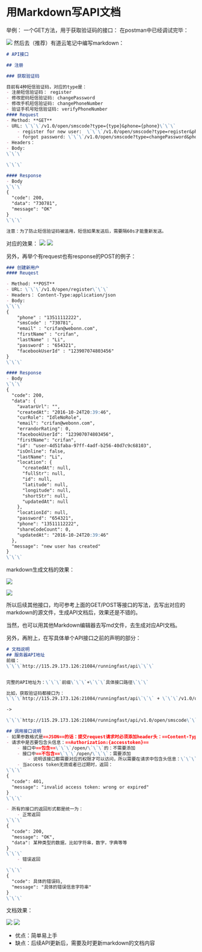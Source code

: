 # 用Markdown写API文档
举例：
一个GET方法，用于获取验证码的接口：
在postman中已经调试完毕：

![](../assets/img/postman_debug_api.png)
然后去（推荐）有道云笔记中编写markdown：

```markdown
# API接口

## 注册

### 获取验证码

目前有4种短信验证码，对应的type是：
- 注册短信验证码： register
- 修改密码短信验证码: changePassword
- 修改手机短信验证码: changePhoneNumber
- 验证手机号短信验证码: verifyPhoneNumber
#### Request
- Method: **GET**
- URL: \`\`\`/v1.0/open/smscode?type={type}&phone={phone}\`\`\`
    - register for new user:  \`\`\`/v1.0/open/smscode?type=register&phone=13811119999\`\`\`
    - forgot password: \`\`\`/v1.0/open/smscode?type=changePassword&phone=13822224444\`\`\`
- Headers：
- Body:
\`\`\`

\`\`\`

#### Response
- Body
\`\`\`
{
  "code": 200,
  "data": "730781",
  "message": "OK"
}
\`\`\`

注意：为了防止短信验证码被滥用，短信如果发送后，需要隔60s才能重新发送。
```

对应的效果：
![](../assets/img/youdao_markdown_preview_1.png)
![](../assets/img/youdao_markdown_preview_2.png)

另外，再举个有request也有response的POST的例子：

```markdown
### 创建新用户
#### Reuqest

- Method: **POST**
- URL: \`\`\`/v1.0/open/register\`\`\`
- Headers： Content-Type:application/json
- Body:
\`\`\`
{
    "phone" : "13511112222",
    "smsCode" : "730781",
    "email" : "crifan@webonn.com",
    "firstName" : "crifan",
    "lastName" : "Li",
    "password" : "654321",
    "facebookUserId" : "123907074803456"
}
\`\`\`

#### Response
- Body
\`\`\`
{
  "code": 200,
  "data": {
    "avatarUrl": "",
    "createdAt": "2016-10-24T20:39:46",
    "curRole": "IdleNoRole",
    "email": "crifan@webonn.com",
    "errandorRating": 0,
    "facebookUserId": "123907074803456",
    "firstName": "crifan",
    "id": "user-4d51faba-97ff-4adf-b256-40d7c9c68103",
    "isOnline": false,
    "lastName": "Li",
    "location": {
      "createdAt": null,
      "fullStr": null,
      "id": null,
      "latitude": null,
      "longitude": null,
      "shortStr": null,
      "updatedAt": null
    },
    "locationId": null,
    "password": "654321",
    "phone": "13511112222",
    "shareCodeCount": 0,
    "updatedAt": "2016-10-24T20:39:46"
  },
  "message": "new user has created"
}
\`\`\`
```

markdown生成文档的效果：

![](../assets/img/create_new_md_preview_1.png)

![](../assets/img/create_new_md_preview_2.png)

所以后续其他接口，均可参考上面的GET/POST等接口的写法，去写出对应的markdown的源文件，生成API文档后，效果还是不错的。

当然，也可以用其他Markdown编辑器去写md文件，去生成对应API文档。

另外，再附上，在写具体单个API接口之前的声明的部分：
```markdown
# 文档说明
## 服务器API地址
前缀：
\`\`\`http://115.29.173.126:21084/runningfast/api\`\`\`


完整的API地址为：\`\`\`前缀\`\`\`+\`\`\`具体接口路径\`\`\`

比如，获取验证码都接口为：
\`\`\`http://115.29.173.126:21084/runningfast/api\`\`\` + \`\`\`/v1.0/open/smscode\`\`\`

->

\`\`\`http://115.29.173.126:21084/runningfast/api/v1.0/open/smscode\`\`\`

## 调用接口说明
- 如果参数格式是==JSON==的话：提交request请求时必须添加header头：==Content-Type:application/json==
- 请求中是否要包含头信息：==Authorization:{accesstoken}==
    - 接口中==包含==\`\`\`/open/\`\`\`的：不需要添加
    - 接口中==不包含==\`\`\`/open/\`\`\`：需要添加
        - 说明该接口都需要对应的权限才可以访问，所以需要在请求中包含头信息：\`\`\`Authorization:{accesstoken}\`\`\`
    - 当access token无效或者已过期时，返回：
\`\`\`
{
  "code": 401,
  "message": "invalid access token: wrong or expired"
}
\`\`\`

- 所有的接口的返回形式都是统一为：
    - 正常返回
\`\`\`
{
  "code": 200,
  "message": "OK",
  "data": 某种类型的数据，比如字符串，数字，字典等等
}
\`\`\`
    - 错误返回

\`\`\`
{
  "code": 具体的错误码,
  "message": "具体的错误信息字符串"
}
\`\`\`
```
文档效果：

![](../assets/img/youdao_markdown_explain_preview_1.png)
![](../assets/img/youdao_markdown_explain_preview_2.png)

* 优点：简单易上手
* 缺点：后续API更新后，需要及时更新markdown的文档内容

